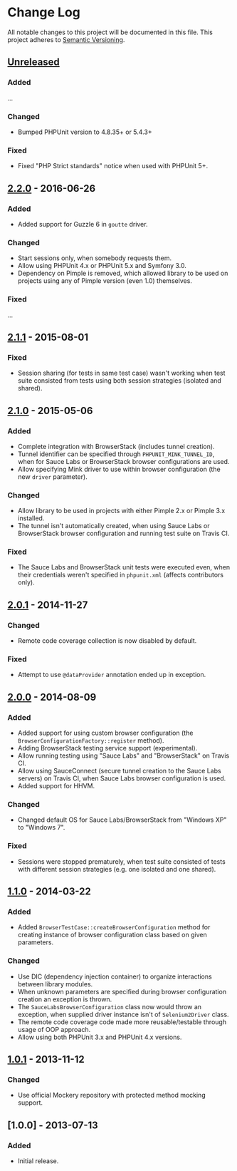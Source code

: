 # Change Log
All notable changes to this project will be documented in this file.
This project adheres to [Semantic Versioning](http://semver.org/).

## [Unreleased]
### Added
...

### Changed
- Bumped PHPUnit version to 4.8.35+ or 5.4.3+

### Fixed
- Fixed "PHP Strict standards" notice when used with PHPUnit 5+.

## [2.2.0] - 2016-06-26
### Added
- Added support for Guzzle 6 in `goutte` driver.

### Changed
- Start sessions only, when somebody requests them.
- Allow using PHPUnit 4.x or PHPUnit 5.x and Symfony 3.0.
- Dependency on Pimple is removed, which allowed library to be used on projects using any of Pimple version (even 1.0) themselves.

### Fixed
...

## [2.1.1] - 2015-08-01
### Fixed
- Session sharing (for tests in same test case) wasn't working when test suite consisted from tests using both session strategies (isolated and shared).

## [2.1.0] - 2015-05-06
### Added
- Complete integration with BrowserStack (includes tunnel creation).
- Tunnel identifier can be specified through `PHPUNIT_MINK_TUNNEL_ID`, when for Sauce Labs or BrowserStack browser configurations are used.
- Allow specifying Mink driver to use within browser configuration (the new `driver` parameter).

### Changed
- Allow library to be used in projects with either Pimple 2.x or Pimple 3.x installed.
- The tunnel isn't automatically created, when using Sauce Labs or BrowserStack browser configuration and running test suite on Travis CI.

### Fixed
- The Sauce Labs and BrowserStack unit tests were executed even, when their credentials weren't specified in `phpunit.xml` (affects contributors only).

## [2.0.1] - 2014-11-27
### Changed
- Remote code coverage collection is now disabled by default.

### Fixed
- Attempt to use `@dataProvider` annotation ended up in exception.

## [2.0.0] - 2014-08-09
### Added
- Added support for using custom browser configuration (the `BrowserConfigurationFactory::register` method).
- Adding BrowserStack testing service support (experimental).
- Allow running testing using "Sauce Labs" and "BrowserStack" on Travis CI.
- Allow using SauceConnect (secure tunnel creation to the Sauce Labs servers) on Travis CI, when Sauce Labs browser configuration is used.
- Added support for HHVM.

### Changed
- Changed default OS for Sauce Labs/BrowserStack from "Windows XP" to "Windows 7".

### Fixed
- Sessions were stopped prematurely, when test suite consisted of tests with different session strategies (e.g. one isolated and one shared).

## [1.1.0] - 2014-03-22
### Added
- Added `BrowserTestCase::createBrowserConfiguration` method for creating instance of browser configuration class based on given parameters.

### Changed
- Use DIC (dependency injection container) to organize interactions between library modules.
- When unknown parameters are specified during browser configuration creation an exception is thrown.
- The `SauceLabsBrowserConfiguration` class now would throw an exception, when supplied driver instance isn't of `Selenium2Driver` class.
- The remote code coverage code made more reusable/testable through usage of OOP approach.
- Allow using both PHPUnit 3.x and PHPUnit 4.x versions.

## [1.0.1] - 2013-11-12
### Changed
- Use official Mockery repository with protected method mocking support.

## [1.0.0] - 2013-07-13
### Added
- Initial release.

[Unreleased]: https://github.com/minkphp/phpunit-mink/compare/v2.2.0...HEAD
[2.2.0]: https://github.com/minkphp/phpunit-mink/compare/v2.1.1...v2.2.0
[2.1.1]: https://github.com/minkphp/phpunit-mink/compare/v2.1.0...v2.1.1
[2.1.0]: https://github.com/minkphp/phpunit-mink/compare/v2.0.1...v2.1.0
[2.0.1]: https://github.com/minkphp/phpunit-mink/compare/v2.0.0...v2.0.1
[2.0.0]: https://github.com/minkphp/phpunit-mink/compare/v1.1.0...v2.0.0
[1.1.0]: https://github.com/minkphp/phpunit-mink/compare/v1.0.1...v1.1.0
[1.0.1]: https://github.com/minkphp/phpunit-mink/compare/v1.0.0...v1.0.1

